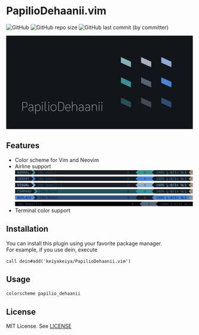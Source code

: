 # PapilioDehaanii.vim

![GitHub](https://img.shields.io/github/license/keiyakeiya/PapilioDehaanii.vim?color=4a83d4)
![GitHub repo size](https://img.shields.io/github/repo-size/keiyakeiya/PapilioDehaanii.vim?color=8CABD7)
![GitHub last commit (by committer)](https://img.shields.io/github/last-commit/keiyakeiya/PapilioDehaanii.vim?display_timestamp=committer&color=398f93)



![PapilioDehaanii](./imgs/papiliodehaanii.jpg)

## Features

- Color scheme for Vim and Neovim
- Airline support
    ![Airline-Normal](./imgs/airline-normal.jpg)
    ![Airline-Insert](./imgs/airline-insert.jpg)
    ![Airline-Visual](./imgs/airline-visual.jpg)
    ![Airline-Command](./imgs/airline-command.jpg)
    ![Airline-Replace](./imgs/airline-replace.jpg)
    ![Airline-Inactive](./imgs/airline-inactive.jpg)
- Terminal color support

## Installation

You can install this plugin using your favorite package manager.  
For example, if you use dein, execute

```:vim
call dein#add('keiyakeiya/PapilioDehaanii.vim')
```

## Usage

```:vim
colorscheme papilio_dehaanii
```

## License
MIT License. See [LICENSE](https://github.com/keiyakeiya/PapilioDehaanii.vim/blob/main/LICENSE)

